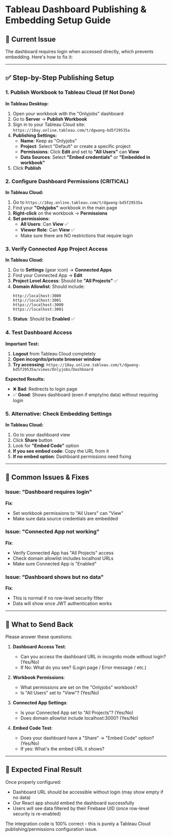 # Tableau Dashboard Publishing & Embedding Setup Guide

## 🚨 Current Issue
The dashboard requires login when accessed directly, which prevents embedding. Here's how to fix it:

---

## ✅ Step-by-Step Publishing Setup

### 1. **Publish Workbook to Tableau Cloud (If Not Done)**

**In Tableau Desktop:**
1. Open your workbook with the "Onlyjobs" dashboard
2. Go to **Server** → **Publish Workbook**
3. Sign in to your Tableau Cloud site: `https://10ay.online.tableau.com/t/dgwang-bd5f29535a`
4. **Publishing Settings:**
   - **Name**: Keep as "Onlyjobs" 
   - **Project**: Select "Default" or create a specific project
   - **Permissions**: Click **Edit** and set to **"All Users"** can **View**
   - **Data Sources**: Select **"Embed credentials"** or **"Embedded in workbook"**
5. Click **Publish**

### 2. **Configure Dashboard Permissions (CRITICAL)**

**In Tableau Cloud:**
1. Go to `https://10ay.online.tableau.com/t/dgwang-bd5f29535a`
2. Find your **"Onlyjobs"** workbook in the main page
3. **Right-click** on the workbook → **Permissions**
4. **Set permissions:**
   - **All Users**: Can **View** ✅
   - **Viewer Role**: Can **View** ✅
   - Make sure there are NO restrictions that require login

### 3. **Verify Connected App Project Access**

**In Tableau Cloud:**
1. Go to **Settings** (gear icon) → **Connected Apps**
2. Find your Connected App → **Edit**
3. **Project Level Access**: Should be **"All Projects"** ✅
4. **Domain Allowlist**: Should include:
   ```
   http://localhost:3000
   http://localhost:3001
   https://localhost:3000
   https://localhost:3001
   ```
5. **Status**: Should be **Enabled** ✅

### 4. **Test Dashboard Access**

**Important Test:**
1. **Logout** from Tableau Cloud completely
2. **Open incognito/private browser window**
3. **Try accessing**: `https://10ay.online.tableau.com/t/dgwang-bd5f29535a/views/Onlyjobs/Dashboard`

**Expected Results:**
- ❌ **Bad**: Redirects to login page
- ✅ **Good**: Shows dashboard (even if empty/no data) without requiring login

### 5. **Alternative: Check Embedding Settings**

**In Tableau Cloud:**
1. Go to your dashboard view
2. Click **Share** button
3. Look for **"Embed Code"** option
4. **If you see embed code**: Copy the URL from it
5. **If no embed option**: Dashboard permissions need fixing

---

## 🔧 **Common Issues & Fixes**

### Issue: "Dashboard requires login"
**Fix**: 
- Set workbook permissions to "All Users" can "View"
- Make sure data source credentials are embedded

### Issue: "Connected App not working"
**Fix**:
- Verify Connected App has "All Projects" access
- Check domain allowlist includes localhost URLs
- Make sure Connected App is "Enabled"

### Issue: "Dashboard shows but no data"
**Fix**: 
- This is normal if no row-level security filter
- Data will show once JWT authentication works

---

## 📝 **What to Send Back**

Please answer these questions:

1. **Dashboard Access Test**: 
   - Can you access the dashboard URL in incognito mode without login? (Yes/No)
   - If No: What do you see? (Login page / Error message / etc.)

2. **Workbook Permissions**: 
   - What permissions are set on the "Onlyjobs" workbook?
   - Is "All Users" set to "View"? (Yes/No)

3. **Connected App Settings**:
   - Is your Connected App set to "All Projects"? (Yes/No)
   - Does domain allowlist include localhost:3000? (Yes/No)

4. **Embed Code Test**:
   - Does your dashboard have a "Share" → "Embed Code" option? (Yes/No)
   - If yes: What's the embed URL it shows?

---

## 🎯 **Expected Final Result**

Once properly configured:
- Dashboard URL should be accessible without login (may show empty if no data)
- Our React app should embed the dashboard successfully
- Users will see data filtered by their Firebase UID (once row-level security is re-enabled)

The integration code is 100% correct - this is purely a Tableau Cloud publishing/permissions configuration issue.